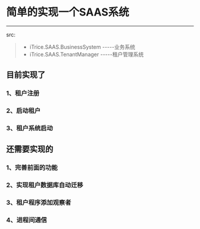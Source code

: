 # 简单的实现一个SAAS系统

------
src:
  >* iTrice.SAAS.BusinessSystem  -----业务系统  
  >* iTrice.SAAS.TenantManager   -----租户管理系统
  
## 目前实现了
###  1、租户注册
###  2、启动租户
###  3、租户系统启动
  
 
## 还需要实现的
###  1、完善前面的功能
###  2、实现租户数据库自动迁移
###  3、租户程序添加观察者
###  4、进程间通信
